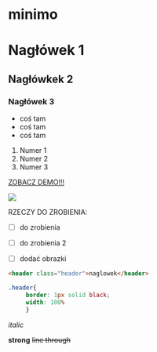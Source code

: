 # minimo

# Nagłówek 1
## Nagłówkek 2 
### Nagłówek 3

* coś tam
* coś tam
* coś tam

1. Numer 1
2. Numer 2
3. Numer 3

[ZOBACZ DEMO!!!]( https://kopczynskaaa.github.io/minimo/)

![](https://images.pexels.com/photos/1033373/pexels-photo-1033373.jpeg?auto=compress&cs=tinysrgb&h=350)

RZECZY DO ZROBIENIA:

- [ ] do zrobienia

- [ ] do zrobienia 2

- [ ] dodać obrazki

```html
<header class="header">naglowek</header>
```
```css
.header{
     border: 1px solid black;
     width: 100%
     }
```
*italic*

**strong**
~~line through~~





































